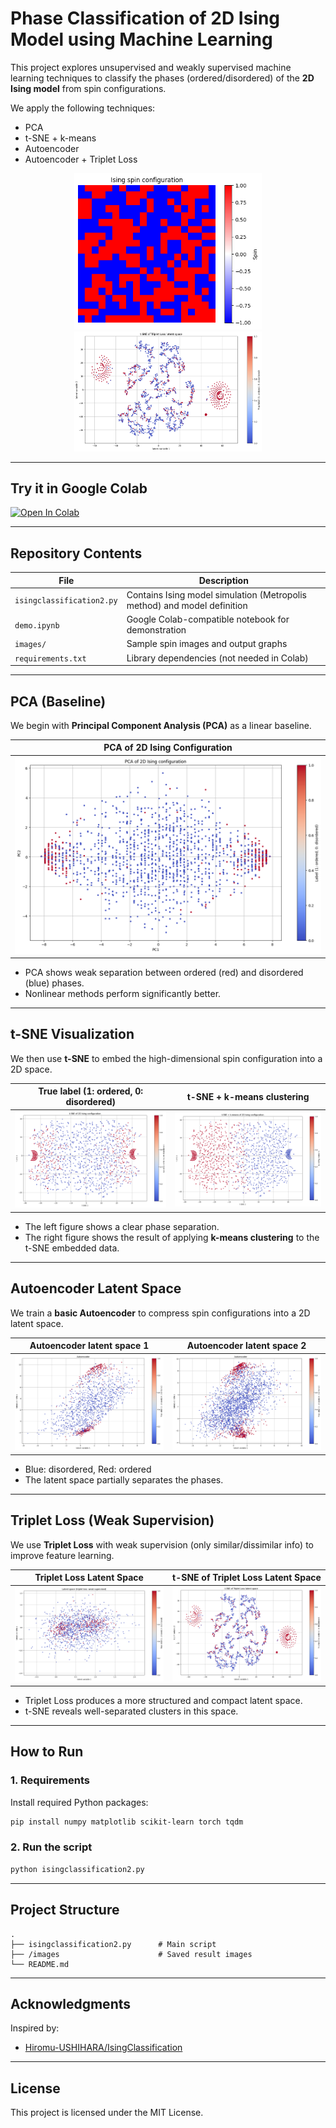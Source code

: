 # Phase Classification of 2D Ising Model using Machine Learning

This project explores unsupervised and weakly supervised machine learning techniques to classify the phases (ordered/disordered) of the **2D Ising model** from spin configurations.

We apply the following techniques:

- PCA
- t-SNE + k-means
- Autoencoder
- Autoencoder + Triplet Loss

<p align="center">
  <img src="images/spin_example.png" alt="Spin configuration example" width="300"/>
  <img src="images/triplet_tsne.png" alt="t-SNE of triplet Loss latent space" width="300"/>
</p>

---

## Try it in Google Colab

[![Open In Colab](https://colab.research.google.com/assets/colab-badge.svg)](
https://colab.research.google.com/github/Hiromu-USHIHARA/IsingClassification2unsupervised/blob/main/demo.ipynb)

---

## Repository Contents

| File | Description |
|------|-------------|
| `isingclassification2.py` | Contains Ising model simulation (Metropolis method) and model definition |
| `demo.ipynb` | Google Colab-compatible notebook for demonstration |
| `images/` | Sample spin images and output graphs |
| `requirements.txt` | Library dependencies (not needed in Colab) |

---

## PCA (Baseline)

We begin with **Principal Component Analysis (PCA)** as a linear baseline.

| PCA of 2D Ising Configuration |
|:--:|
| ![PCA](images/pca.png) |

- PCA shows weak separation between ordered (red) and disordered (blue) phases.
- Nonlinear methods perform significantly better.

---

## t-SNE Visualization

We then use **t-SNE** to embed the high-dimensional spin configuration into a 2D space.

| True label (1: ordered, 0: disordered) | t-SNE + k-means clustering |
|:--:|:--:|
| ![t-SNE true label](images/tsne_true.png) | ![t-SNE k-means](images/tsne_kmeans.png) |

- The left figure shows a clear phase separation.
- The right figure shows the result of applying **k-means clustering** to the t-SNE embedded data.

---

## Autoencoder Latent Space

We train a **basic Autoencoder** to compress spin configurations into a 2D latent space.

| Autoencoder latent space 1 | Autoencoder latent space 2 |
|:--:|:--:|
| ![AE latent 1](images/autoencoder_latent1.png) | ![AE latent 2](images/autoencoder_latent2.png) |

- Blue: disordered, Red: ordered
- The latent space partially separates the phases.

---

## Triplet Loss (Weak Supervision)

We use **Triplet Loss** with weak supervision (only similar/dissimilar info) to improve feature learning.

| Triplet Loss Latent Space | t-SNE of Triplet Loss Latent Space |
|:--:|:--:|
| ![Triplet latent](images/triplet_latent.png) | ![Triplet t-SNE](images/triplet_tsne.png) |

- Triplet Loss produces a more structured and compact latent space.
- t-SNE reveals well-separated clusters in this space.

---

## How to Run

### 1. Requirements

Install required Python packages:

```bash
pip install numpy matplotlib scikit-learn torch tqdm
```

### 2. Run the script

```bash
python isingclassification2.py
```

---

## Project Structure

```
.
├── isingclassification2.py      # Main script
├── /images                      # Saved result images
└── README.md
```

---

## Acknowledgments

Inspired by:

- [Hiromu-USHIHARA/IsingClassification](https://github.com/Hiromu-USHIHARA/IsingClassification)

---

## License

This project is licensed under the MIT License.
